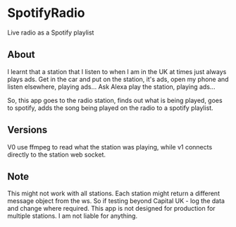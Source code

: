 # SpotifyRadio
Live radio as a Spotify playlist

## About
I learnt that a station that I listen to when I am in the UK at times just always plays ads. Get in the car and put on the station, it's ads, open my phone and listen elsewhere, playing ads... Ask Alexa play the station, playing ads...

So, this app goes to the radio station, finds out what is being played, goes to spotify, adds the song being played on the radio to a spotify playlist.

## Versions
V0 use ffmpeg to read what the station was playing, while v1 connects directly to the station web socket.

## Note
This might not work with all stations.
Each station might return a different message object from the ws. So if testing beyond Capital UK - log the data and change where required.
This app is not designed for production for multiple stations.
I am not liable for anything.